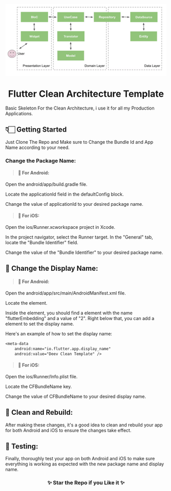 <img src="doc/clean_architecture.png" align="center">
<h1 align="center" >
 Flutter Clean Architecture Template
</h1>

Basic Skeleton For the Clean Architecture, i use it for all my Production Applications.

## 👇🏻 Getting Started

Just Clone The Repo and Make sure to Change the Bundle Id and App Name according to your need.

### Change the Package Name:

> #### 🤖 For Android:

Open the android/app/build.gradle file.

Locate the applicationId field in the defaultConfig block.

Change the value of applicationId to your desired package name.

> #### 📱 For iOS:

Open the ios/Runner.xcworkspace project in Xcode.

In the project navigator, select the Runner target.
In the "General" tab, locate the "Bundle Identifier" field.

Change the value of the "Bundle Identifier" to your desired package name.

## 📇 Change the Display Name:

> #### 🤖 For Android:

Open the android/app/src/main/AndroidManifest.xml file.

Locate the <application> element.

Inside the <application> element, you should find a <meta-data> element with the name "flutterEmbedding" and a value of "2". Right below that, you can add a <meta-data> element to set the display name.

Here's an example of how to set the display name:

```
<meta-data
    android:name="io.flutter.app.display_name"
    android:value="Deev Clean Template" />
```

> #### 📱 For iOS:

Open the ios/Runner/Info.plist file.

Locate the CFBundleName key.

Change the value of CFBundleName to your desired display name.

## 🧹 Clean and Rebuild:

After making these changes, it's a good idea to clean and rebuild your app for both Android and iOS to ensure the changes take effect.

## 🧪 Testing:

Finally, thoroughly test your app on both Android and iOS to make sure everything is working as expected with the new package name and display name.

<h3 align="center">✨ Star the Repo if you Like it ✨</h3>

